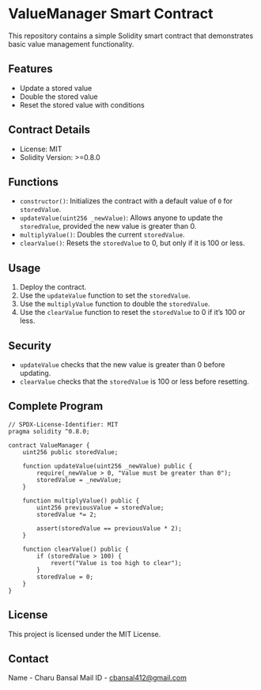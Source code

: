 # ValueManager Smart Contract

This repository contains a simple Solidity smart contract that demonstrates basic value management functionality.

## Features

- Update a stored value
- Double the stored value
- Reset the stored value with conditions

## Contract Details

- License: MIT
- Solidity Version: >=0.8.0

## Functions

- `constructor()`: Initializes the contract with a default value of `0` for `storedValue`.
- `updateValue(uint256 _newValue)`: Allows anyone to update the `storedValue`, provided the new value is greater than 0.
- `multiplyValue()`: Doubles the current `storedValue`.
- `clearValue()`: Resets the `storedValue` to 0, but only if it is 100 or less.

## Usage

1. Deploy the contract.
2. Use the `updateValue` function to set the `storedValue`.
3. Use the `multiplyValue` function to double the `storedValue`.
4. Use the `clearValue` function to reset the `storedValue` to 0 if it’s 100 or less.

## Security

- `updateValue` checks that the new value is greater than 0 before updating.
- `clearValue` checks that the `storedValue` is 100 or less before resetting.

## Complete Program
~~~
// SPDX-License-Identifier: MIT
pragma solidity ^0.8.0;

contract ValueManager {
    uint256 public storedValue;

    function updateValue(uint256 _newValue) public {
        require(_newValue > 0, "Value must be greater than 0");
        storedValue = _newValue;
    }

    function multiplyValue() public {
        uint256 previousValue = storedValue;
        storedValue *= 2;

        assert(storedValue == previousValue * 2);
    }

    function clearValue() public {
        if (storedValue > 100) {
            revert("Value is too high to clear");
        }
        storedValue = 0;
    }
}
~~~

## License

This project is licensed under the MIT License.

## Contact
Name - Charu Bansal
Mail ID - cbansal412@gmail.com
